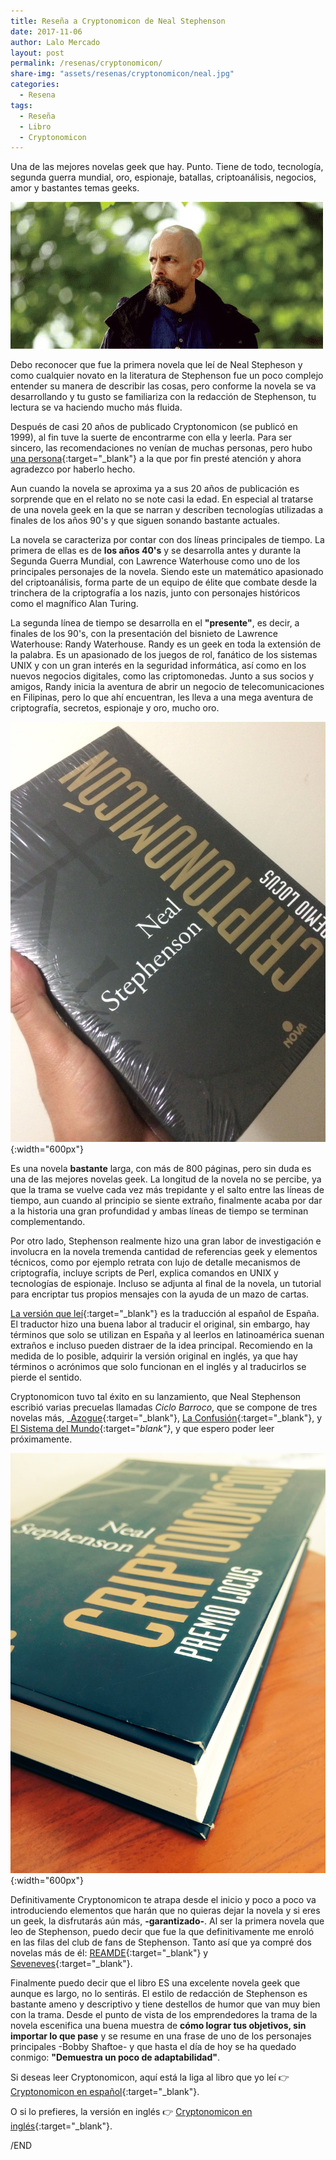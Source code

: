 ```yaml
---
title: Reseña a Cryptonomicon de Neal Stephenson
date: 2017-11-06
author: Lalo Mercado
layout: post
permalink: /resenas/cryptonomicon/
share-img: "assets/resenas/cryptonomicon/neal.jpg"
categories:
  - Resena
tags:
  - Reseña
  - Libro
  - Cryptonomicon
---
```

Una de las mejores novelas geek que hay. Punto. Tiene de todo, tecnología, segunda guerra mundial, oro, espionaje, batallas, criptoanálisis, negocios, amor y bastantes temas geeks.

![cryptonomicon2](/assets/resenas/cryptonomicon/neal.jpg 'Neal Stephenson')

Debo reconocer que fue la primera novela que leí de Neal Stepheson y como cualquier novato en la literatura de Stephenson fue un poco complejo entender su manera de describir las cosas, pero conforme la novela se va desarrollando y tu gusto se familiariza con la redacción de Stephenson, tu lectura se va haciendo mucho más fluida.

Después de casi 20 años de publicado Cryptonomicon (se publicó en 1999), al fin tuve la suerte de encontrarme con ella y leerla. Para ser sincero, las recomendaciones no venían de muchas personas, pero hubo [una persona](http://aaronbenitez.blog/){:target="_blank"} a la que por fin presté atención y ahora agradezco por haberlo hecho.

Aun cuando la novela se aproxima ya a sus 20 años de publicación es sorprende que en el relato no se note casi la edad. En especial al tratarse de una novela geek en la que se narran y describen tecnologías utilizadas a finales de los años 90's y que siguen sonando bastante actuales.

La novela se caracteriza por contar con dos líneas principales de tiempo. La primera de ellas es de __los años 40's__ y se desarrolla antes y durante la Segunda Guerra Mundial, con Lawrence Waterhouse como uno de los principales personajes de la novela. Siendo este un matemático apasionado del criptoanálisis, forma parte de un equipo de élite que combate desde la trinchera de la criptografía a los nazis, junto con personajes históricos como el magnífico Alan Turing.

La segunda línea de tiempo se desarrolla en el __"presente"__, es decir, a finales de los 90's, con la presentación del bisnieto de Lawrence Waterhouse: Randy Waterhouse. Randy es un geek en toda la extensión de la palabra. Es un apasionado de los juegos de rol, fanático de los sistemas UNIX y con un gran interés en la seguridad informática, así como en los nuevos negocios digitales, como las criptomonedas. Junto a sus socios y amigos, Randy inicia la aventura de abrir un negocio de telecomunicaciones en Filipinas, pero lo que ahí encuentran, les lleva a una mega aventura de criptografía, secretos, espionaje y oro, mucho oro.

![cryptonomicon1](/assets/resenas/cryptonomicon/1.jpg){:width="600px"}

Es una novela __bastante__ larga, con más de 800 páginas, pero sin duda es una de las mejores novelas geek. La longitud de la novela no se percibe, ya que la trama se vuelve cada vez más trepidante y el salto entre las líneas de tiempo, aun cuando al principio se siente extraño, finalmente acaba por dar a la historia una gran profundidad y ambas líneas de tiempo se terminan complementando.

Por otro lado, Stephenson realmente hizo una gran labor de investigación e involucra en la novela tremenda cantidad de referencias geek y elementos técnicos, como por ejemplo retrata con lujo de detalle mecanismos de criptografía, incluye scripts de Perl, explica comandos en UNIX y tecnologías de espionaje. Incluso se adjunta al final de la novela, un tutorial para encriptar tus propios mensajes con la ayuda de un mazo de cartas.

[La versión que leí](http://amzn.to/2zjBrnI){:target="_blank"} es la traducción al español de España. El traductor hizo una buena labor al traducir el original, sin embargo, hay términos que solo se utilizan en España y al leerlos en latinoamérica suenan extraños e incluso pueden distraer de la idea principal. Recomiendo en la medida de lo posible, adquirir la versión original en inglés, ya que hay términos o acrónimos que solo funcionan en el inglés y al traducirlos se pierde el sentido. 

Cryptonomicon tuvo tal éxito en su lanzamiento, que Neal Stephenson escribió varias precuelas llamadas _Ciclo Barroco_, que se compone de tres novelas más, _[Azogue](http://amzn.to/2ApzXda){:target="_blank"}, [La Confusión](http://amzn.to/2yaqZyM){:target="_blank"}, y [El Sistema del Mundo](http://amzn.to/2yaksnH){:target="_blank"}_, y que espero poder leer próximamente. 

![cryptonomicon3](/assets/resenas/cryptonomicon/2.jpg){:width="600px"}

Definitivamente Cryptonomicon te atrapa desde el inicio y poco a poco va introduciendo elementos que harán que no quieras dejar la novela y si eres un geek, la disfrutarás aún más, __-garantizado-__. Al ser la primera novela que leo de Stephenson, puedo decir que fue la que definitivamente me enroló en las filas del club de fans de Stephenson. Tanto así que ya compré dos novelas más de él: [REAMDE](http://amzn.to/2ya2pxY){:target="_blank"} y [Seveneves](http://amzn.to/2y92ORa){:target="_blank"}.

Finalmente puedo decir que el libro ES una excelente novela geek que aunque es largo, no lo sentirás. El estilo de redacción de Stephenson es bastante ameno y descriptivo y tiene destellos de humor que van muy bien con la trama. Desde el punto de vista de los emprendedores la trama de la novela escenifica una buena muestra de __cómo lograr tus objetivos, sin importar lo que pase__ y se resume en una frase de uno de los personajes principales -Bobby Shaftoe- y que hasta el día de hoy se ha quedado conmigo: __"Demuestra un poco de adaptabilidad"__.

Si deseas leer Cryptonomicon, aquí está la liga al libro que yo leí 👉 [Cryptonomicon en español](http://amzn.to/2zjBrnI){:target="_blank"}.

O si lo prefieres, la versión en inglés 👉 [Cryptonomicon en inglés](http://amzn.to/2AnDFDX){:target="_blank"}.  

/END
